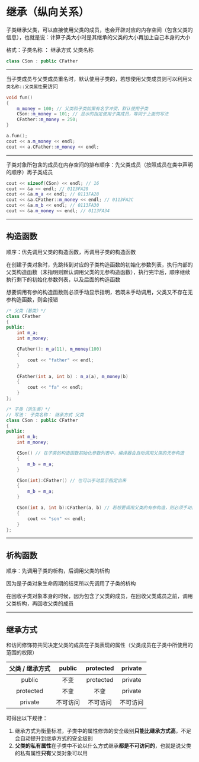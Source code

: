 # 继承（纵向关系）

子类继承父类，可以直接使用父类的成员，也会开辟对应的内存空间（包含父类的信息），也就是说：计算子类大小时是其继承的父类的大小再加上自己本身的大小

格式：子类名称 ： 继承方式 父类名称

```c++
class CSon : public CFather
```

---

当子类成员与父类成员重名时，默认使用子类的，若想使用父类成员则可以利用`父类名称::父类属性`来访问

```c++
void fun()
{
    m_money = 100; // 父类和子类如果有名字冲突，默认使用子类
    CSon::m_money = 101; // 显示的指定使用子类成员，等同于上面的写法
    CFather::m_money = 250;
}
```

```c++
a.fun();
cout << a.m_money << endl;
cout << a.CFather::m_money << endl; 
```

---

子类对象所包含的成员在内存空间的排布顺序：先父类成员（按照成员在类中声明的顺序）再子类成员

```c++
cout << sizeof(CSon) << endl; // 16
cout << &a << endl; // 0113FA28
cout << &a.m_a << endl; // 0113FA28
cout << &a.CFather::m_money << endl; // 0113FA2C
cout << &a.m_b << endl; // 0113FA30
cout << &a.m_money << endl; // 0113FA34
```

---

## 构造函数

顺序：优先调用父类的构造函数，再调用子类的构造函数

在创建子类对象时，先跳转到对应的子类构造函数的初始化参数列表，执行内部的父类构造函数（未指明则默认调用父类的无参构造函数），执行完毕后，顺序继续执行剩下的初始化参数列表，以及后面的构造函数

想要调用有参的构造函数则必须手动显示指明，若既未手动调用，父类又不存在无参构造函数，则会报错

```c++
/* 父类（基类）*/
class CFather
{
public:
	int m_a;
	int m_money;

	CFather(): m_a(11), m_money(100)
	{
		cout << "father" << endl;
	}

	CFather(int a, int b) : m_a(a), m_money(b)
	{
		cout << "fa" << endl;
	}
};

/* 子类（派生类）*/
// 写法： 子类名称： 继承方式 父类
class CSon : public CFather
{
public:
	int m_b;
	int m_money;

	CSon() // 在子类的构造函数初始化参数列表中，编译器会自动调用父类的无参构造
	{
		m_b = m_a;
	}

	CSon(int):CFather() // 也可以手动显示指定出来
	{
		m_b = m_a;
	}

	CSon(int a, int b):CFather(a, b) // 若想要调用父类的有参构造，则必须手动显示指定出来
	{
		cout << "son" << endl;
	}
};
```

---

## 析构函数

顺序：先调用子类的析构，后调用父类的析构

因为是子类对象生命周期的结束所以先调用了子类的析构

在回收子类对象本身的时候，因为包含了父类的成员，在回收父类成员之前，调用父类析构，再回收父类的成员

---

## 继承方式

和访问修饰符共同决定父类的成员在子类表现的属性（父类成员在子类中所使用的范围的权限）

| 父类 / 继承方式 |  public  | protected | private  |
| :-------------: | :------: | :-------: | :------: |
|     public      |   不变   | protected | private  |
|    protected    |   不变   |   不变    | private  |
|     private     | 不可访问 | 不可访问  | 不可访问 |

可得出以下规律：

1. 继承方式为衡量标准，子类中的属性修饰的安全级别**只能比继承方式高**，不足会自动提升到继承方式的安全级别
2. **父类的私有属性**在子类中不论以什么方式继承**都是不可访问的**，也就是说父类的私有属性**只有**父类对象可以用
